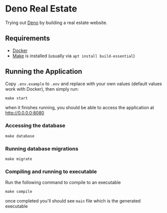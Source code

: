 # Deno Real Estate
Trying out [Deno](https://deno.land/) by building a real estate website.

## Requirements

- [Docker](https://docs.docker.com/engine/install/)
- [Make](https://www.tutorialspoint.com/unix_commands/make.htm) is installed (usually via `apt install build-essential`)

## Running the Application

Copy `.env.example` to `.env` and replace with your own values (default values work with Docker), then simply run:

```
make start
```

when it finishes running, you should be able to access the application at http://0.0.0.0:8080

### Accessing the database

```
make database
```

### Running database migrations

```
make migrate
```

### Compiling and running to executable

Run the following command to compile to an executable

```
make compile
```

once completed you'll should see `main` file which is the generated executable
